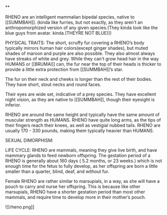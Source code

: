 **

RHENO are an intelligent mammalian bipedal species, native to [[SUMMBAH]]. (kinda like furries, but not exactly, as they aren't an anthropomorphized version of any given species.(They kinda look like the blue guys from avatar. kinda.(THEYRE NOT BLUE)))

  

PHYSICAL TRAITS: The short, scruffy fur covering a RHENO’s body typically mirrors human hair colors(except ginger shades), but muted shades of maroon and purple are also possible. They also almost always have streaks of white and grey. While they can't grow head hair in the way HUMANS or [[BRUMAI]] can, the fur near the top of their heads is thicker to provide a little extra protection from [[SUMMBAH]]’s star.

The fur on their neck and cheeks is longer than the rest of their bodies. They have short, stout necks and round faces.

Their eyes are wide set, indicative of a prey species. They have excellent night vision, as they are native to [[SUMMBAH]], though their eyesight is inferior. 

RHENO are around the same height and typically have the same amount of muscular strength as HUMANS. RHENO have quite long arms, as the tips of their fingers reach their knees, as well as vestigial nubbed tails. RHENO are usually 170 - 330 pounds, making them typically heavier than HUMANS.

  

SEXUAL DIMORPHISM: 

  

LIFE CYCLE: RHENO are mammals, meaning they give live birth, and have mammary glands to feed newborn offspring. The gestation period of a RHENO is generally about 160 days ( 5.2 months, or 23 weeks.) which is not enough time for the fetus to fully develop, as her offspring are born a little smaller than a quarter, blind, deaf, and without fur.

Female RHENO are rather similar to marsupials, in a way, as she will have a pouch to carry and nurse her offspring. This is because like other marsupials, RHENO have a shorter gestation period than most other mammals, and require time to develop more in their mother’s pouch.

![[rheno.png]]